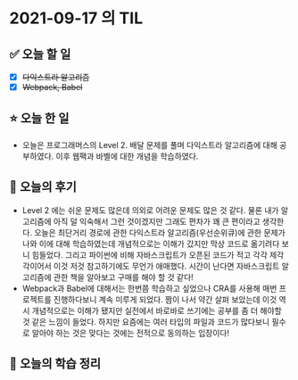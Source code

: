 # 2021-09-17 의 TIL

## ✅ 오늘 할 일

- [x] ~~다익스트라 알고리즘~~
- [x] ~~Webpack, Babel~~

## ⭐ 오늘 한 일

- 오늘은 프로그래머스의 Level 2. 배달 문제를 풀며 다익스트라 알고리즘에 대해 공부하였다. 이후 웹팩과 바벨에 대한 개념을 학습하였다.

## 💬 오늘의 후기

- Level 2 에는 쉬운 문제도 많은데 의외로 어려운 문제도 많은 것 같다. 물론 내가 알고리즘에 아직 덜 익숙해서 그런 것이겠지만 그래도 편차가 꽤 큰 편이라고 생각한다. 오늘은 최단거리 경로에 관한 다익스트라 알고리즘(우선순위큐)에 관한 문제가 나와 이에 대해 학습하였는데 개념적으로는 이해가 갔지만 막상 코드로 옮기려다 보니 힘들었다. 그리고 파이썬에 비해 자바스크립트가 오픈된 코드가 적고 각각 제각각이어서 이것 저것 참고하기에도 무언가 애매했다. 시간이 난다면 자바스크립트 알고리즘에 관한 책을 알아보고 구매를 해야 할 것 같다!
- Webpack과 Babel에 대해서는 한번쯤 학습하고 싶었으나 CRA를 사용해 매번 프로젝트를 진행하다보니 계속 미루게 되었다. 짬이 나서 약간 살펴 보았는데 이것 역시 개념적으로는 이해가 됐지만 실전에서 바로바로 쓰기에는 공부를 좀 더 해야할 것 같은 느낌이 들었다. 하지만 요즘에는 여러 타입의 파일과 코드가 많다보니 필수로 알아야 하는 것은 맞다는 것에는 전적으로 동의하는 입장이다!

## 📕 오늘의 학습 정리

